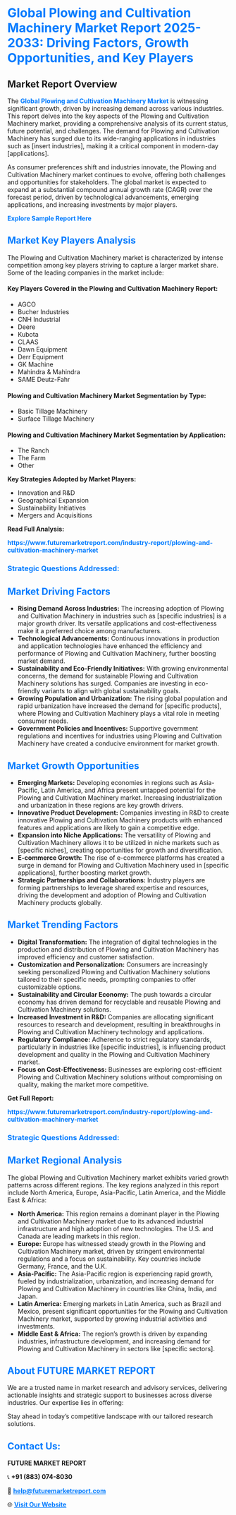 <h1 style="color: #007BFF;">Global Plowing and Cultivation Machinery Market Report 2025-2033: Driving Factors, Growth Opportunities, and Key Players</h1>

<section id="overview">
<h2>Market Report Overview</h2>
<p>The <a href="https://www.futuremarketreport.com/industry-report/plowing-and-cultivation-machinery-market" style="color: #007BFF; text-decoration: none;"><strong>Global Plowing and Cultivation Machinery Market</strong></a> is witnessing significant growth, driven by increasing demand across various industries. This report delves into the key aspects of the Plowing and Cultivation Machinery market, providing a comprehensive analysis of its current status, future potential, and challenges. The demand for Plowing and Cultivation Machinery has surged due to its wide-ranging applications in industries such as [insert industries], making it a critical component in modern-day [applications].</p>
<p>As consumer preferences shift and industries innovate, the Plowing and Cultivation Machinery market continues to evolve, offering both challenges and opportunities for stakeholders. The global market is expected to expand at a substantial compound annual growth rate (CAGR) over the forecast period, driven by technological advancements, emerging applications, and increasing investments by major players.</p>
</section>

<section id="overview">
<p><a href="https://www.futuremarketreport.com/request-sample/reportId=50996" style="color: #007BFF; text-decoration: none;"><strong>Explore Sample Report Here</strong></a></p>
</section>

<section id="key-players">
<h2 style="color: #007BFF;">Market Key Players Analysis</h2>
<p>The Plowing and Cultivation Machinery market is characterized by intense competition among key players striving to capture a larger market share. Some of the leading companies in the market include:</p>
<h4>Key Players Covered in the Plowing and Cultivation Machinery Report:</h4>
<ul><li>AGCO</li><li>Bucher Industries</li><li>CNH Industrial</li><li>Deere</li><li>Kubota</li><li>CLAAS</li><li>Dawn Equipment</li><li>Derr Equipment</li><li>GK Machine</li><li>Mahindra &amp; Mahindra</li><li>SAME Deutz-Fahr</li></ul>
<h4>Plowing and Cultivation Machinery Market Segmentation by Type:</h4>
<ul><li>Basic Tillage Machinery</li><li>Surface Tillage Machinery</li></ul>

<h4>Plowing and Cultivation Machinery Market Segmentation by Application:</h4>
<ul><li>The Ranch</li><li>The Farm</li><li>Other</li></ul>
<p><strong>Key Strategies Adopted by Market Players:</strong></p>
<ul>
<li>Innovation and R&D</li>
<li>Geographical Expansion</li>
<li>Sustainability Initiatives</li>
<li>Mergers and Acquisitions</li>
</ul>
</section>

<section>
<p><strong>Read Full Analysis: </strong></p><a href="https://www.futuremarketreport.com/industry-report/plowing-and-cultivation-machinery-market" style="color: #007BFF; text-decoration: none;"><strong>https://www.futuremarketreport.com/industry-report/plowing-and-cultivation-machinery-market</strong></a>
<h3 style="color: #007BFF;">Strategic Questions Addressed:</h3>
</section>

<section id="driving-factors">
<h2 style="color: #007BFF;">Market Driving Factors</h2>
<ul>
<li><strong>Rising Demand Across Industries:</strong> The increasing adoption of Plowing and Cultivation Machinery in industries such as [specific industries] is a major growth driver. Its versatile applications and cost-effectiveness make it a preferred choice among manufacturers.</li>
<li><strong>Technological Advancements:</strong> Continuous innovations in production and application technologies have enhanced the efficiency and performance of Plowing and Cultivation Machinery, further boosting market demand.</li>
<li><strong>Sustainability and Eco-Friendly Initiatives:</strong> With growing environmental concerns, the demand for sustainable Plowing and Cultivation Machinery solutions has surged. Companies are investing in eco-friendly variants to align with global sustainability goals.</li>
<li><strong>Growing Population and Urbanization:</strong> The rising global population and rapid urbanization have increased the demand for [specific products], where Plowing and Cultivation Machinery plays a vital role in meeting consumer needs.</li>
<li><strong>Government Policies and Incentives:</strong> Supportive government regulations and incentives for industries using Plowing and Cultivation Machinery have created a conducive environment for market growth.</li>
</ul>
</section>

<section id="growth-opportunities">
<h2 style="color: #007BFF;">Market Growth Opportunities</h2>
<ul>
<li><strong>Emerging Markets:</strong> Developing economies in regions such as Asia-Pacific, Latin America, and Africa present untapped potential for the Plowing and Cultivation Machinery market. Increasing industrialization and urbanization in these regions are key growth drivers.</li>
<li><strong>Innovative Product Development:</strong> Companies investing in R&D to create innovative Plowing and Cultivation Machinery products with enhanced features and applications are likely to gain a competitive edge.</li>
<li><strong>Expansion into Niche Applications:</strong> The versatility of Plowing and Cultivation Machinery allows it to be utilized in niche markets such as [specific niches], creating opportunities for growth and diversification.</li>
<li><strong>E-commerce Growth:</strong> The rise of e-commerce platforms has created a surge in demand for Plowing and Cultivation Machinery used in [specific applications], further boosting market growth.</li>
<li><strong>Strategic Partnerships and Collaborations:</strong> Industry players are forming partnerships to leverage shared expertise and resources, driving the development and adoption of Plowing and Cultivation Machinery products globally.</li>
</ul>
</section>

<section id="trending-factors">
<h2 style="color: #007BFF;">Market Trending Factors</h2>
<ul>
<li><strong>Digital Transformation:</strong> The integration of digital technologies in the production and distribution of Plowing and Cultivation Machinery has improved efficiency and customer satisfaction.</li>
<li><strong>Customization and Personalization:</strong> Consumers are increasingly seeking personalized Plowing and Cultivation Machinery solutions tailored to their specific needs, prompting companies to offer customizable options.</li>
<li><strong>Sustainability and Circular Economy:</strong> The push towards a circular economy has driven demand for recyclable and reusable Plowing and Cultivation Machinery solutions.</li>
<li><strong>Increased Investment in R&D:</strong> Companies are allocating significant resources to research and development, resulting in breakthroughs in Plowing and Cultivation Machinery technology and applications.</li>
<li><strong>Regulatory Compliance:</strong> Adherence to strict regulatory standards, particularly in industries like [specific industries], is influencing product development and quality in the Plowing and Cultivation Machinery market.</li>
<li><strong>Focus on Cost-Effectiveness:</strong> Businesses are exploring cost-efficient Plowing and Cultivation Machinery solutions without compromising on quality, making the market more competitive.</li>
</ul>
</section>

<section>
<p><strong>Get Full Report: </strong></p><a href="https://www.futuremarketreport.com/industry-report/plowing-and-cultivation-machinery-market" style="color: #007BFF; text-decoration: none;"><strong>https://www.futuremarketreport.com/industry-report/plowing-and-cultivation-machinery-market</strong></a>
<h3 style="color: #007BFF;">Strategic Questions Addressed:</h3>
</section>


<section id="regional-analysis">
<h2 style="color: #007BFF;">Market Regional Analysis</h2>
<p>The global Plowing and Cultivation Machinery market exhibits varied growth patterns across different regions. The key regions analyzed in this report include North America, Europe, Asia-Pacific, Latin America, and the Middle East & Africa:</p>
<ul>
<li><strong>North America:</strong> This region remains a dominant player in the Plowing and Cultivation Machinery market due to its advanced industrial infrastructure and high adoption of new technologies. The U.S. and Canada are leading markets in this region.</li>
<li><strong>Europe:</strong> Europe has witnessed steady growth in the Plowing and Cultivation Machinery market, driven by stringent environmental regulations and a focus on sustainability. Key countries include Germany, France, and the U.K.</li>
<li><strong>Asia-Pacific:</strong> The Asia-Pacific region is experiencing rapid growth, fueled by industrialization, urbanization, and increasing demand for Plowing and Cultivation Machinery in countries like China, India, and Japan.</li>
<li><strong>Latin America:</strong> Emerging markets in Latin America, such as Brazil and Mexico, present significant opportunities for the Plowing and Cultivation Machinery market, supported by growing industrial activities and investments.</li>
<li><strong>Middle East & Africa:</strong> The region’s growth is driven by expanding industries, infrastructure development, and increasing demand for Plowing and Cultivation Machinery in sectors like [specific sectors].</li>
</ul>
</section>

<footer>
<h2 style="color: #007BFF;">About FUTURE MARKET REPORT</h2>
<p>We are a trusted name in market research and advisory services, delivering actionable insights and strategic support to businesses across diverse industries. Our expertise lies in offering:</p>

<p>Stay ahead in today’s competitive landscape with our tailored research solutions.</p>

<h2 style="color: #007BFF;">Contact Us:</h2>
<p><strong>FUTURE MARKET REPORT</strong></p>
<p>📞 <strong>+91 (883) 074-8030</strong></p>
<p>📧 <strong><a href="mailto:help@futuremarketreport.com" style="color: #007BFF;">help@futuremarketreport.com</a></strong></p>
<p>🌐 <strong><a href="https://www.futuremarketreport.com/" style="color: #007BFF;">Visit Our Website</a></strong></p>
</footer>